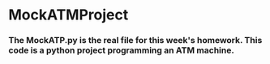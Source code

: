 # MockATMProject
### The MockATP.py is the real file for this week's homework. This code is a python project programming an ATM machine. 
